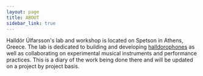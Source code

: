 ```yaml
---
layout: page
title: ABOUT
sidebar_link: true
---
```

Halldór Úlfarsson's lab and workshop is located on Spetson in Athens, Greece. The lab is dedicated to building and developing [halldorophones](http://www.halldorophone.info) as well as collaborating on experimental musical instruments and performance practices. This is a diary of the work being done there and will be updated on a project by project basis.
